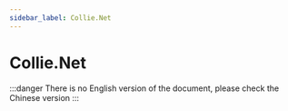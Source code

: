 ```yaml
---
sidebar_label: Collie.Net
---
```


# Collie.Net

:::danger
There is no English version of the document, please check the Chinese version
:::
